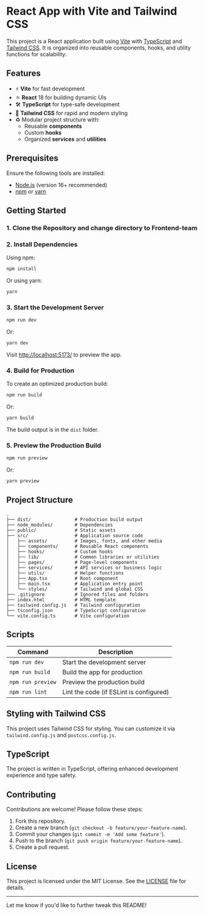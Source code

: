 # React App with Vite and Tailwind CSS

This project is a React application built using [Vite](https://vitejs.dev/) with [TypeScript](https://www.typescriptlang.org/) and [Tailwind CSS](https://tailwindcss.com/). It is organized into reusable components, hooks, and utility functions for scalability.

## Features

- ⚡ **Vite** for fast development
- ⚛️ **React** 18 for building dynamic UIs
- 🛠️ **TypeScript** for type-safe development
- 💨 **Tailwind CSS** for rapid and modern styling
- ♻️ Modular project structure with:
  - Reusable **components**
  - Custom **hooks**
  - Organized **services** and **utilities**

## Prerequisites

Ensure the following tools are installed:

- [Node.js](https://nodejs.org/) (version 16+ recommended)
- [npm](https://www.npmjs.com/) or [yarn](https://yarnpkg.com/)

## Getting Started

### 1. Clone the Repository and change directory to Frontend-team


### 2. Install Dependencies

Using npm:

```bash
npm install
```

Or using yarn:

```bash
yarn
```

### 3. Start the Development Server

```bash
npm run dev
```

Or:

```bash
yarn dev
```

Visit [http://localhost:5173/](http://localhost:5173/) to preview the app.

### 4. Build for Production

To create an optimized production build:

```bash
npm run build
```

Or:

```bash
yarn build
```

The build output is in the `dist` folder.

### 5. Preview the Production Build

```bash
npm run preview
```

Or:

```bash
yarn preview
```

## Project Structure

```plaintext
.
├── dist/                # Production build output
├── node_modules/        # Dependencies
├── public/              # Static assets
├── src/                 # Application source code
│   ├── assets/          # Images, fonts, and other media
│   ├── components/      # Reusable React components
│   ├── hooks/           # Custom hooks
│   ├── lib/             # Common libraries or utilities
│   ├── pages/           # Page-level components
│   ├── services/        # API services or business logic
│   ├── utils/           # Helper functions
│   ├── App.tsx          # Root component
│   ├── main.tsx         # Application entry point
│   └── styles/          # Tailwind and global CSS
├── .gitignore           # Ignored files and folders
├── index.html           # HTML template
├── tailwind.config.js   # Tailwind configuration
├── tsconfig.json        # TypeScript configuration
└── vite.config.ts       # Vite configuration
```

## Scripts

| Command         | Description                               |
| --------------- | ----------------------------------------- |
| `npm run dev`   | Start the development server              |
| `npm run build` | Build the app for production              |
| `npm run preview` | Preview the production build            |
| `npm run lint`  | Lint the code (if ESLint is configured)   |

## Styling with Tailwind CSS

This project uses Tailwind CSS for styling. You can customize it via `tailwind.config.js` and `postcss.config.js`.


## TypeScript

The project is written in TypeScript, offering enhanced development experience and type safety.

## Contributing

Contributions are welcome! Please follow these steps:

1. Fork this repository.
2. Create a new branch (`git checkout -b feature/your-feature-name`).
3. Commit your changes (`git commit -m 'Add some feature'`).
4. Push to the branch (`git push origin feature/your-feature-name`).
5. Create a pull request.

## License

This project is licensed under the MIT License. See the [LICENSE](LICENSE) file for details.

---

Let me know if you'd like to further tweak this README!